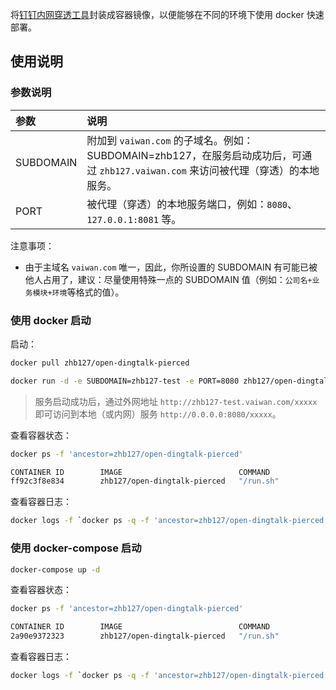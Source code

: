 将[钉钉内网穿透工具](https://open-doc.dingtalk.com/microapp/kn6zg7/hb7000)封装成容器镜像，以便能够在不同的环境下使用 docker 快速部署。

## 使用说明

### 参数说明

| 参数 | 说明 |
| :-- | :-- |
| SUBDOMAIN | 附加到 `vaiwan.com` 的子域名。例如：SUBDOMAIN=zhb127，在服务启动成功后，可通过 `zhb127.vaiwan.com` 来访问被代理（穿透）的本地服务。|
| PORT | 被代理（穿透）的本地服务端口，例如：`8080`、`127.0.0.1:8081` 等。 |

注意事项：
- 由于主域名 `vaiwan.com` 唯一，因此，你所设置的 SUBDOMAIN 有可能已被他人占用了，建议：尽量使用特殊一点的 SUBDOMAIN 值（例如：`公司名+业务模块+环境`等格式的值）。

### 使用 docker 启动

启动：

```bash
docker pull zhb127/open-dingtalk-pierced

docker run -d -e SUBDOMAIN=zhb127-test -e PORT=8080 zhb127/open-dingtalk-pierced
```

> 服务启动成功后，通过外网地址 `http://zhb127-test.vaiwan.com/xxxxx` 即可访问到本地（或内网）服务 `http://0.0.0.0:8080/xxxxx`。

查看容器状态：

```bash
docker ps -f 'ancestor=zhb127/open-dingtalk-pierced'

CONTAINER ID        IMAGE                          COMMAND             CREATED             STATUS              PORTS               NAMES
ff92c3f8e834        zhb127/open-dingtalk-pierced   "/run.sh"           6 minutes ago       Up 6 minutes        4040/tcp            hungry_borg
```

查看容器日志：

```bash
docker logs -f `docker ps -q -f 'ancestor=zhb127/open-dingtalk-pierced'`
```

### 使用 docker-compose 启动

```bash
docker-compose up -d
```

查看容器状态：

```bash
docker ps -f 'ancestor=zhb127/open-dingtalk-pierced'

CONTAINER ID        IMAGE                          COMMAND             CREATED             STATUS              PORTS                    NAMES
2a90e9372323        zhb127/open-dingtalk-pierced   "/run.sh"           4 minutes ago       Up 41 seconds       0.0.0.0:4040->4040/tcp   open-dingtalk-pierced
```

查看容器日志：

```bash
docker logs -f `docker ps -q -f 'ancestor=zhb127/open-dingtalk-pierced'`
```
